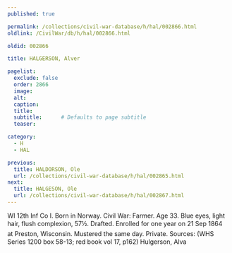 ```yaml
---
published: true

permalink: /collections/civil-war-database/h/hal/002866.html
oldlink: /CivilWar/db/h/hal/002866.html

oldid: 002866

title: HALGERSON, Alver

pagelist:
  exclude: false
  order: 2866
  image: 
  alt:
  caption:
  title:
  subtitle:      # Defaults to page subtitle
  teaser:

category: 
  - H 
  - HAL

previous:
  title: HALDORSON, Ole
  url: /collections/civil-war-database/h/hal/002865.html  
next:
  title: HALGESON, Ole
  url: /collections/civil-war-database/h/hal/002867.html   
---
```

WI 12th Inf Co I. Born in Norway. Civil War: Farmer. Age 33. Blue eyes, light hair, flush complexion, 5&#146;7&frac12;&#148;. Drafted. Enrolled for one year on 21 Sep 1864 at Preston, Wisconsin. Mustered the same day. Private. Sources: (WHS Series 1200 box 58-13; red book vol 17, p162) &#147;Hulgerson, Alva&#148;